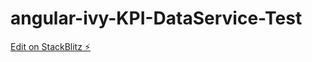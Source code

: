 # angular-ivy-KPI-DataService-Test

[Edit on StackBlitz ⚡️](https://stackblitz.com/edit/angular-ivy-cgvpqg)